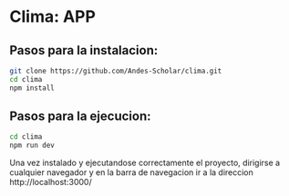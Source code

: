 # Clima: APP

## Pasos para la instalacion:

```bash
git clone https://github.com/Andes-Scholar/clima.git
cd clima
npm install
```
## Pasos para la ejecucion:

```bash
cd clima
npm run dev
```

Una vez instalado y ejecutandose correctamente el proyecto, dirigirse a cualquier navegador y en la barra de navegacion ir a la direccion http://localhost:3000/